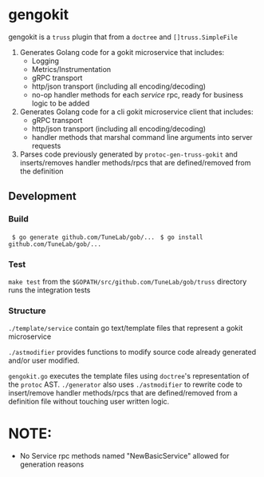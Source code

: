 # gengokit

gengokit is a `truss` plugin that from a `doctree` and `[]truss.SimpleFile`

1. Generates Golang code for a gokit microservice that includes:
	- Logging
	- Metrics/Instrumentation
	- gRPC transport
	- http/json transport (including all encoding/decoding)
	- no-op handler methods for each *service* rpc, ready for business logic to be added
2. Generates Golang code for a cli gokit microservice client that includes:
	- gRPC transport
	- http/json transport (including all encoding/decoding)
	- handler methods that marshal command line arguments into server requests
3. Parses code previously generated by `protoc-gen-truss-gokit` and inserts/removes handler methods/rpcs that are defined/removed from the definition

## Development

### Build

` $ go generate github.com/TuneLab/gob/...`
` $ go install github.com/TuneLab/gob/...`

### Test

`make test` from the `$GOPATH/src/github.com/TuneLab/gob/truss` directory runs the integration tests


### Structure

`./template/service` contain go text/template files that represent a gokit microservice

`./astmodifier` provides functions to modify source code already generated and/or user modified. 

`gengokit.go` executes the template files using `doctree`'s representation of the `protoc` AST. `./generator` also uses `./astmodifier` to rewrite code to insert/remove handler methods/rpcs that are defined/removed from a definition file without touching user written logic.


# NOTE:
- No Service rpc methods named "NewBasicService" allowed for generation reasons 

